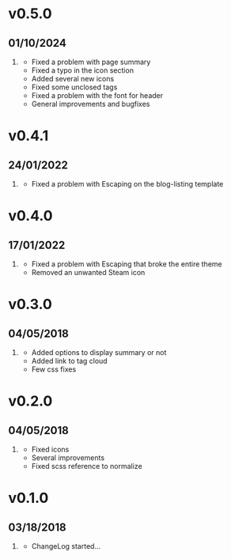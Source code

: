 # v0.5.0
##  01/10/2024
1. [](#fixed)
    * Fixed a problem with page summary
    * Fixed a typo in the icon section
    * Added several new icons
    * Fixed some unclosed tags
    * Fixed a problem with the font for header
    * General improvements and bugfixes

# v0.4.1
##  24/01/2022

1. [](#new)
    * Fixed a problem with Escaping on the blog-listing template

# v0.4.0
##  17/01/2022

1. [](#new)
    * Fixed a problem with Escaping that broke the entire theme
    * Removed an unwanted Steam icon

# v0.3.0
##  04/05/2018

1. [](#new)
    * Added options to display summary or not
    * Added link to tag cloud
    * Few css fixes

# v0.2.0
##  04/05/2018

1. [](#new)
    * Fixed icons
    * Several improvements
    * Fixed scss reference to normalize
    
# v0.1.0
##  03/18/2018

1. [](#new)
    * ChangeLog started...
